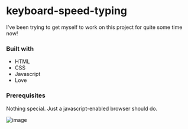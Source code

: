 # keyboard-speed-typing
I've been trying to get myself to work on this project for quite some time now!

### Built with

- HTML
- CSS
- Javascript
- Love

### Prerequisites

Nothing special. Just a javascript-enabled browser should do.


![image](https://imgur.com/8ETutpk)